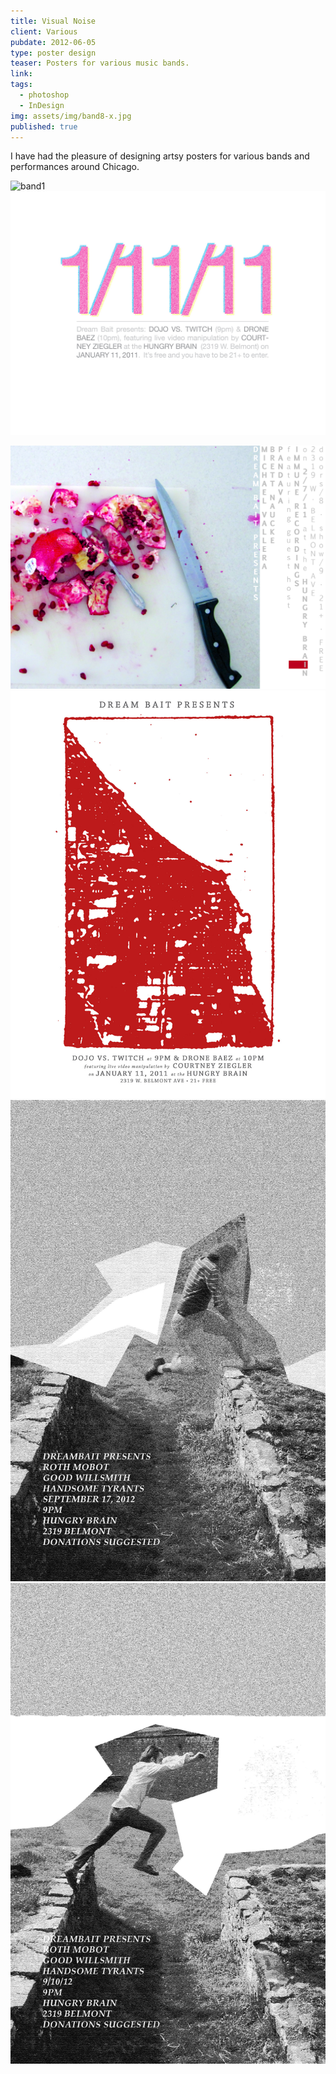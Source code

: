 ```yaml
---
title: Visual Noise
client: Various
pubdate: 2012-06-05 
type: poster design
teaser: Posters for various music bands.
link: 
tags:
  - photoshop
  - InDesign
img: assets/img/band8-x.jpg
published: true
---
```


I have had the pleasure of designing artsy posters for various bands and performances around Chicago.


![band1](../assets/img/band1.jpg)
![band3](../assets/img/band3-x2.jpg)
<!--![band4](../assets/img/band4.jpg)-->
![band5](../assets/img/band5-l.jpg)
![band6](../assets/img/band6-x.jpg)
![band8](../assets/img/band8-x.jpg)
![band8](../assets/img/band9.jpg)
